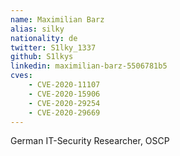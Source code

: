 ```yaml
---
name: Maximilian Barz
alias: silky
nationality: de
twitter: S1lky_1337
github: S1lkys
linkedin: maximilian-barz-5506781b5
cves:
    - CVE-2020-11107
    - CVE-2020-15906
    - CVE-2020-29254
    - CVE-2020-29669
---
```

German IT-Security Researcher, OSCP
